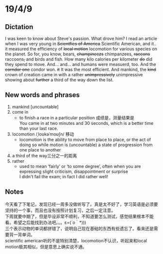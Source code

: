 # 19/4/9
## Dictation  
I was keen to know about Steve's passion. What drove him? I read an article when I was very young in ~~Scientfics of America~~ Scientific American, and it.. it measured the efficiency of ~~local motion~~ locomotion for various species on the planet. So for, you know, bears, ~~champineezs~~ chimpanzees, ~~raccons~~ raccoons~~,~~ and birds and fish. How many kilo calories per kilometer ~~do~~ did they spend to move. And... and... and humans were measuerd, too. And the ~~corndor one~~ condor won. ~~it~~ It was the most efficient. And mankind, the ~~kind~~ crown of creation came in with a rather ~~unimpressively~~ unimpressive showing about ~~further~~ a third of the way down the list.
## New words and phrases
1. mankind [uncountable]
2. come in  
	* to finish a race in a particular position 成绩是，测量结果是  
    You came in at two minutes and 30 seconds, which is a better time than your last race.  
3. locomotion /ˌloʊkəˈmoʊʃn/ 移动 
	* locomotion is the ability to move from place to place, or the act of doing so while motion is (uncountable) a state of progression from one place to another
4. a third of the way三分之一的距离  
5. rather 
	* used to mean ‘fairly’ or ‘to some degree’, often when you are expressing slight criticism, disappointment or surprise  
    I didn't fail the exam; in fact I did rather well!

## Notes  
今天看了下笔记，发现已经一周多没做听写了。真是太不好了，学习英语是必须要坚持的一个事，而且也没有按照计划复习，之后一定注意。  
下周就要中期了，但是毕设非常不顺利，不知道要怎么测试，感觉结果根本不能看。希望之后能找到办法吧。。。ε=(´ο｀\*)))  
三个表示动物的单词都拼错了，说明自己现在基础的东西有些遗忘了。看来还是需要背一背单词。  
scientific american听的不是特别清楚，locomotion不认识，听起来和local motion极其相似，但是意思上确实说不通。
